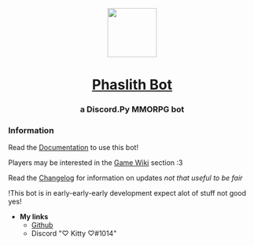 <div align="center">
<!-- Title: -->
<a href="https://github.com/Catfiji/Phaslith-Bot/">
    <img src="https://i.ibb.co/mJ1kYp3/index11.jpg" height="100">
  </a>
<h1><a href="https://github.com/Catfiji/Phaslith-Bot">Phaslith Bot</a></h1>
<!-- Short description: -->
<h3>a Discord.Py MMORPG bot</h3>
</div>

### Information

Read the [Documentation](DOCS.md) to use this bot!

Players may be interested in the [Game Wiki](GameWiki.md) section :3

Read the [Changelog](CHANGELOG.md) for information on updates *not that useful to be fair*

!This bot is in early-early-early development expect alot of stuff not good yes!



 - **My links** 
    - [Github](https://github.com/Catfiji) 
    - Discord "♡ Kitty ♡#1014"

